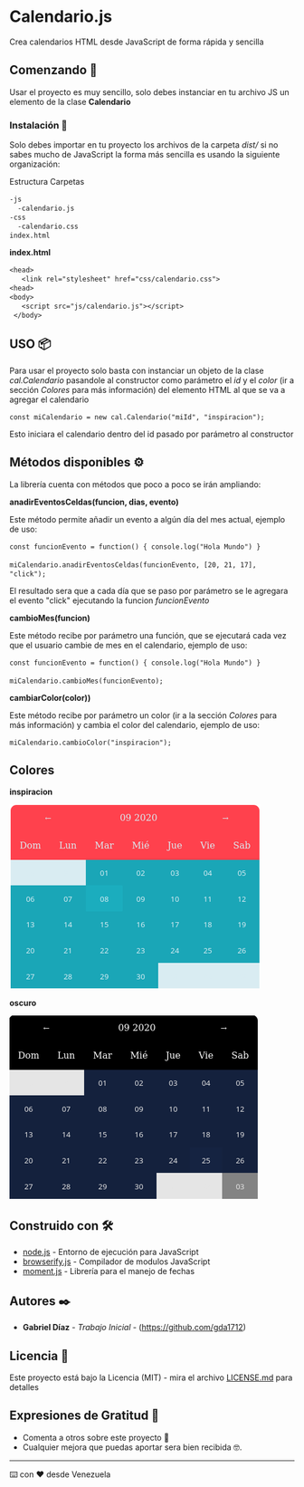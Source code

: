 # Calendario.js

Crea calendarios HTML desde JavaScript de forma rápida y sencilla

## Comenzando 🚀

Usar el proyecto es muy sencillo, solo debes instanciar en tu archivo JS un elemento de la clase **Calendario**


### Instalación 🔧

Solo debes importar en tu proyecto los archivos de la carpeta *dist/* si no sabes mucho de JavaScript la forma más sencilla es usando la siguiente organización:

Estructura Carpetas
```
-js
  -calendario.js
-css
  -calendario.css
index.html
```

 **index.html**
 ```
 <head>
    <link rel="stylesheet" href="css/calendario.css">
 <head>
 <body>
    <script src="js/calendario.js"></script>
  </body>
 ```


## USO 📦

Para usar el proyecto solo basta con instanciar un objeto de la clase *cal.Calendario* pasandole al constructor como parámetro el *id* y el *color* (ir a sección *Colores* para más información) del elemento HTML al que se va a agregar el calendario

```
const miCalendario = new cal.Calendario("miId", "inspiracion");
```

Esto iniciara el calendario dentro del id pasado por parámetro al constructor

## Métodos disponibles ⚙️

La librería cuenta con métodos que poco a poco se irán ampliando:

**anadirEventosCeldas(funcion, dias, evento)**

Este método permite añadir un evento a algún día del mes actual, ejemplo de uso:

```
const funcionEvento = function() { console.log("Hola Mundo") }

miCalendario.anadirEventosCeldas(funcionEvento, [20, 21, 17], "click");
```

El resultado sera que a cada día que se paso por parámetro se le agregara el evento "click" ejecutando la funcion *funcionEvento*

**cambioMes(funcion)**

Este método recibe por parámetro una función, que se ejecutará cada vez que el usuario cambie de mes en el calendario, ejemplo de uso:

```
const funcionEvento = function() { console.log("Hola Mundo") }

miCalendario.cambioMes(funcionEvento);
```

**cambiarColor(color))**

Este método recibe por parámetro un color (ir a la sección *Colores* para más información) y cambia el color del calendario, ejemplo de uso:

```
miCalendario.cambioColor("inspiracion");
```

## Colores


**inspiracion**

![inspiracion](https://raw.githubusercontent.com/gda1712/calendario.js/master/imagenesProyecto/calendario-inspiracion.png)


**oscuro**

![oscuro](https://raw.githubusercontent.com/gda1712/calendario.js/master/imagenesProyecto/calendario-oscuro.png)

## Construido con 🛠️

* [node.js](https://nodejs.org/es/) - Entorno de ejecución para JavaScript
* [browserify.js](http://browserify.org/) - Compilador de modulos JavaScript
* [moment.js](https://momentjs.com/) - Librería para el manejo de fechas


## Autores ✒️

* **Gabriel Díaz** - *Trabajo Inicial* - (https://github.com/gda1712)


## Licencia 📄

Este proyecto está bajo la Licencia (MIT) - mira el archivo [LICENSE.md](LICENSE.md) para detalles

## Expresiones de Gratitud 🎁

* Comenta a otros sobre este proyecto 📢 
* Cualquier mejora que puedas aportar sera bien recibida 🤓.



---
⌨️ con ❤️ desde Venezuela
